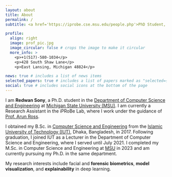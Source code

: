 ```yaml
---
layout: about
title: About
permalink: /
subtitle: <a href='https://iprobe.cse.msu.edu/people.php'>PhD Student, iPRoBe Lab, MSU</a> 

profile:
  align: right
  image: prof_pic.jpg
  image_circular: false # crops the image to make it circular
  more_info: >
    <p>+1(517)-580-1034</p>
    <p>428 South Shaw Lane</p>
    <p>East Lansing, Michigan 48824</p>

news: true # includes a list of news items
selected_papers: true # includes a list of papers marked as "selected={true}"
social: true # includes social icons at the bottom of the page
---
```




I am **Redwan Sony**, a Ph.D. student in the [Department of Computer Science and Engineering](https://engineering.msu.edu/about/departments/cse) at [Michigan State University (MSU)](https://msu.edu/). I am currently a Research Assistant in the iPRoBe Lab, where I work under the guidance of [Prof. Arun Ross](https://rossarun.wixsite.com/arun-ross).

I obtained my B.Sc. in [Computer Science and Engineering](https://cse.iutoic-dhaka.edu/) from the [Islamic University of Technology (IUT)](https://iutoic-dhaka.edu/), Dhaka, Bangladesh, in 2017. Following graduation, I joined IUT as a Lecturer in the Department of Computer Science and Engineering, where I served until July 2021. I completed my M.Sc. in Computer Science and Engineering at [MSU]((https://msu.edu/)) in 2023 and am currently pursuing my Ph.D. in the same department.

My research interests include facial and **forensic biometrics**, **model visualization**, and **explainability** in deep learning.



<!-- <>Put your address / P.O. box / other info right below your picture. You can also disable any of these elements by editing `profile` property of the YAML header of your `_pages/about.md`. Edit `_bibliography/papers.bib` and Jekyll will render your [publications page](/al-folio/publications/) automatically.

Link to your social media connections, too. This theme is set up to use [Font Awesome icons](https://fontawesome.com/) and [Academicons](https://jpswalsh.github.io/academicons/), like the ones below. Add your Facebook, Twitter, LinkedIn, Google Scholar, or just disable all of them.<> -->

